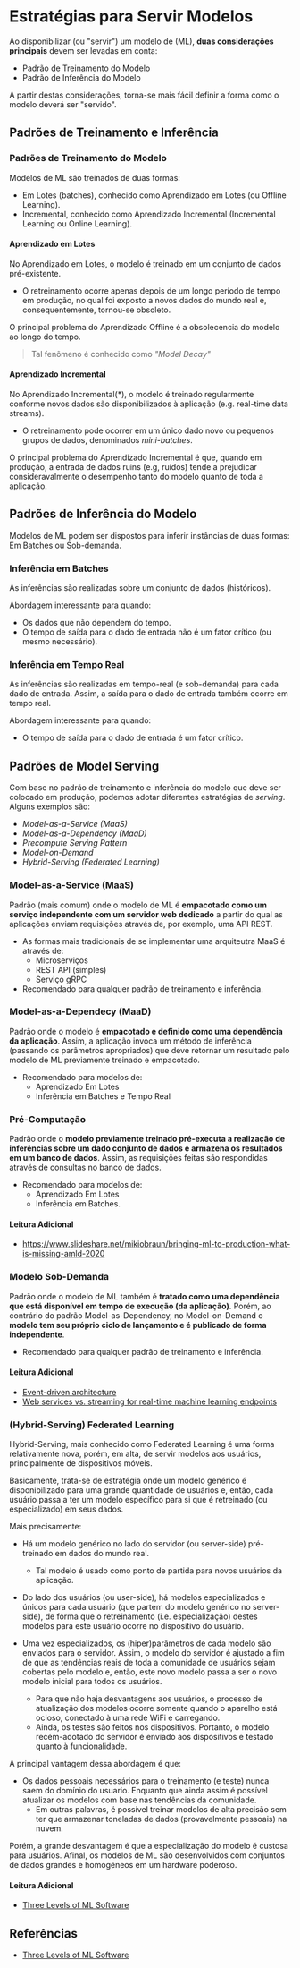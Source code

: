 # Estratégias para Servir Modelos

Ao disponibilizar (ou "servir") um modelo de (ML), **duas considerações principais** devem ser levadas em conta:

- Padrão de Treinamento do Modelo
- Padrão de Inferência do Modelo

A partir destas considerações, torna-se mais fácil definir a forma como o modelo deverá ser "servido".

## Padrões de Treinamento e Inferência

### Padrões de Treinamento do Modelo

Modelos de ML são treinados de duas formas:

- Em Lotes (batches), conhecido como Aprendizado em Lotes (ou Offline Learning).
- Incremental, conhecido como Aprendizado Incremental (Incremental Learning ou Online Learning).

#### Aprendizado em Lotes

No Aprendizado em Lotes, o modelo é treinado em um conjunto de dados pré-existente.

- O retreinamento ocorre apenas depois de um longo período de tempo em produção, no qual foi exposto a novos dados do mundo real e, consequentemente, tornou-se obsoleto.

O principal problema do Aprendizado Offline é a obsolecencia do modelo ao longo do tempo.

> Tal fenômeno é conhecido como *"Model Decay"*

#### Aprendizado Incremental

No Aprendizado Incremental(*), o modelo é treinado regularmente conforme novos dados são disponibilizados à aplicação (e.g. real-time data streams).

- O retreinamento pode ocorrer em um único dado novo ou pequenos grupos de dados, denominados *mini-batches*.

O principal problema do Aprendizado Incremental é que, quando em produção, a entrada de dados ruins (e.g, ruídos) tende a prejudicar consideravalmente o desempenho tanto do modelo quanto de toda a aplicação.

## Padrões de Inferência do Modelo

Modelos de ML podem ser dispostos para inferir instâncias de duas formas: Em Batches ou Sob-demanda.

### Inferência em Batches

As inferências são realizadas sobre um conjunto de dados (históricos).

Abordagem interessante para quando:

- Os dados que não dependem do tempo.
- O tempo de saída para o dado de entrada não é um fator crítico (ou mesmo necessário).

### Inferência em Tempo Real

As inferências são realizadas em tempo-real (e sob-demanda) para cada dado de entrada. Assim, a saída para o dado de entrada também ocorre em tempo real.

Abordagem interessante para quando:

- O tempo de saída para o dado de entrada é um fator crítico.

## Padrões de Model Serving

Com base no padrão de treinamento e inferência do modelo que deve ser colocado em produção, podemos adotar diferentes estratégias de *serving*. Alguns exemplos são:

- *Model-as-a-Service (MaaS)*
- *Model-as-a-Dependency (MaaD)*
- *Precompute Serving Pattern*
- *Model-on-Demand*
- *Hybrid-Serving (Federated Learning)*

### Model-as-a-Service (MaaS)

Padrão (mais comum) onde o modelo de ML é **empacotado como um serviço independente com um servidor web dedicado** a partir do qual as aplicações enviam requisições através de, por exemplo, uma API REST.

- As formas mais tradicionais de se implementar uma arquiteutra MaaS é através de:
  - Microserviços
  - REST API (simples)
  - Serviço gRPC
- Recomendado para qualquer padrão de treinamento e inferência.

###  Model-as-a-Dependecy (MaaD)

Padrão onde o modelo é **empacotado e definido como uma dependência da aplicação**. Assim, a aplicação invoca um método de inferência (passando os parâmetros apropriados) que deve retornar um resultado pelo modelo de ML previamente treinado e empacotado.

- Recomendado para modelos de:
  - Aprendizado Em Lotes
  - Inferência em Batches e Tempo Real

### Pré-Computação

Padrão onde o **modelo previamente treinado pré-executa a realização de inferências sobre um dado conjunto de dados e armazena os resultados em um banco de dados**. Assim, as requisições feitas são respondidas através de consultas no banco de dados.

- Recomendado para modelos de:
  - Aprendizado Em Lotes
  - Inferência em Batches.

#### Leitura Adicional

- https://www.slideshare.net/mikiobraun/bringing-ml-to-production-what-is-missing-amld-2020

### Modelo Sob-Demanda

Padrão onde o modelo de ML também é **tratado como uma dependência que está disponível em tempo de execução (da aplicação)**. Porém, ao contrário do padrão Model-as-Dependency, no Model-on-Demand o **modelo tem seu próprio ciclo de lançamento e é publicado de forma independente**.

- Recomendado para qualquer padrão de treinamento e inferência.

#### Leitura Adicional

- [Event-driven architecture](https://learning.oreilly.com/library/view/software-architecture-patterns/9781491971437/ch02.html)
- [Web services vs. streaming for real-time machine learning endpoints](https://towardsdatascience.com/web-services-vs-streaming-for-real-time-machine-learning-endpoints-c08054e2b18e)

### (Hybrid-Serving) Federated Learning

Hybrid-Serving, mais conhecido como Federated Learning é uma forma relativamente nova, porém, em alta, de servir modelos aos usuários, principalmente de dispositivos móveis.

Basicamente, trata-se de estratégia onde um modelo genérico é disponibilizado para uma grande quantidade de usuários e, então, cada usuário passa a ter um modelo específico para si que é retreinado (ou especializado) em seus dados.

Mais precisamente:

- Há um modelo genérico no lado do servidor (ou server-side) pré-treinado em dados do mundo real.
  - Tal modelo é usado como ponto de partida para novos usuários da aplicação.

- Do lado dos usuários (ou user-side), há modelos especializados e únicos para cada usuário (que partem do modelo genérico no server-side), de forma que o retreinamento (i.e. especialização) destes modelos para este usuário ocorre no dispositivo do usuário.
- Uma vez especializados, os (hiper)parâmetros de cada modelo são enviados para o servidor. Assim, o modelo do servidor é ajustado a fim de que as tendências reais de toda a comunidade de usuários sejam cobertas pelo modelo e, então, este novo modelo passa a ser o novo modelo inicial para todos os usuários.
  - Para que não haja desvantagens aos usuários, o processo de atualização dos modelos ocorre somente quando o aparelho está ocioso, conectado à uma rede WiFi e carregando.
  - Ainda, os testes são feitos nos dispositivos. Portanto, o modelo recém-adotado do servidor é enviado aos dispositivos e testado quanto à funcionalidade.

A principal vantagem dessa abordagem é que:

- Os dados pessoais necessários para o treinamento (e teste) nunca saem do domínio do usuario. Enquanto que ainda assim é possível atualizar os modelos com base nas tendências da comunidade.
  - Em outras palavras, é possível treinar modelos de alta precisão sem ter que armazenar toneladas de dados (provavelmente pessoais) na nuvem.

Porém, a grande desvantagem é que a especialização do modelo é custosa para usuários. Afinal, os modelos de ML são desenvolvidos com conjuntos de dados grandes e homogêneos em um hardware poderoso.

#### Leitura Adicional

- [Three Levels of ML Software](https://ml-ops.org/content/three-levels-of-ml-software#model-machine-learning-pipelines)


## Referências

- [Three Levels of ML Software](https://ml-ops.org/content/three-levels-of-ml-software#model-machine-learning-pipelines)


